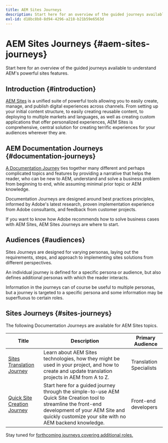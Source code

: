 ```yaml
---
title: AEM Sites Journeys
description: Start here for an overview of the guided journeys available to understand AEM's powerful sites features.
exl-id: d18bc8b8-8d94-4296-a218-b21b59e6563d
---
```

# AEM Sites Journeys {#aem-sites-journeys}

Start here for an overview of the guided journeys available to understand AEM's powerful sites features.

## Introduction {#introduction}

[AEM Sites](https://business.adobe.com/products/experience-manager/sites/aem-sites.html) is a unified suite of powerful tools allowing you to easily create, manage, and publish digital experiences across channels. From setting up your initial content structure, to easily creating reusable content, to deploying to multiple markets and languages, as well as creating custom applications that offer personalized experiences, AEM Sites is comprehensive, central solution for creating terrific experiences for your audiences wherever they are.

## AEM Documentation Journeys {#documentation-journeys}

[A Documentation Journey](/help/journey-documentation/home.md) ties together many different and perhaps complicated topics and features by providing a narrative that helps the reader, who can be new to AEM, understand and solve a business problem from beginning to end, while assuming minimal prior topic or AEM knowledge.

Documentation Journeys are designed around best practices principles, informed by Adobe's latest research, proven implementation experience from Adobe consultants, and feedback from customer projects.

If you want to know how Adobe recommends how to solve business cases with AEM Sites, AEM Sites Journeys are where to start.

## Audiences {#audiences}

Sites Journeys are designed for varying personas, laying out the requirements, steps, and approach to implementing sites solutions from different perspectives.

An individual journey is defined for a specific persona or audience, but also defines additional personas with which the reader interacts.

Information in the journeys can of course be useful to multiple personas, but a journey is targeted to a specific persona and some information may be superfluous to certain roles.

## Sites Journeys {#sites-journeys}

The following Documentation Journeys are available for AEM Sites topics.

|Title|Description|Primary Audience|
|---|---|---|
|[Sites Translation Journey](/help/journey-sites/translation/overview.md)|Learn about AEM Sites technologies, how they might be used in your project, and how to create and update translation projects in AEM from A to Z.|Translation Specialists|
|[Quick Site Creation Journey](/help/journey-sites/quick-site/overview.md)|Start here for a guided journey through the simple-to-use AEM Quick Site Creation tool to streamline the front-end development of your AEM Site and quickly customize your site with no AEM backend knowledge.|Front-end developers|

Stay tuned for [forthcoming journeys covering additional roles.](/help/journey-documentation/home.md#journeys)
